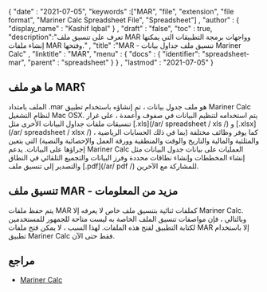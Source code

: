 {
  "date" : "2021-07-05",
  "keywords" :["MAR", "file", "extension", "file format", "Mariner Calc Spreadsheet File", "Spreadsheet"] ,
  "author" : {
    "display_name" : "Kashif Iqbal"
} ,
  "draft" : "false",
  "toc" : true,
  "description":"تعرف على تنسيق ملف MAR وواجهات برمجة التطبيقات التي يمكنها إنشاء ملفات MAR وفتحها." ,
  "title" :"MAR - تنسيق ملف جداول بيانات Mariner Calc" ,
  "linktitle" : "MAR",
  "menu" : {
    "docs" : {
    "identifier": "spreadsheet-mar",
      "parent" : "spreadsheet"
}
} ,
  "lastmod" : "2021-07-05"
}

## ما هو ملف MAR؟

الملف بامتداد .mar هو ملف جدول بيانات ، تم إنشاؤه باستخدام تطبيق Mariner Calc لنظام التشغيل Mac OSX. يتم استخدامه لتنظيم البيانات في صفوف وأعمدة ، على غرار تنسيقات ملفات جداول البيانات الأخرى مثل [.xls](/ar/ spreadsheet / xls /) و [.xlsx](/ar/ spreadsheet / xlsx /) ، كما يوفر وظائف مختلفة (بما في ذلك الحسابات الرياضية والمثلثية والمالية والتاريخ والوقت والمنطقية وورقة العمل والإحصائية والنصية) التي يتعين إجراؤها على البيانات. يدعم Mariner Calc العمليات على بيانات جدول البيانات مثل إنشاء المخططات وإنشاء نطاقات محددة وفرز البيانات والتجميع التلقائي في النطاق والتصدير إلى تنسيق ملف [.pdf](/ar/ pdf /) للمشاركة مع الآخرين.

## تنسيق ملف MAR - مزيد من المعلومات

يتم حفظ ملفات MAR كملفات ثنائية بتنسيق ملف خاص لا يعرفه إلا Mariner Calc. وبالتالي ، فإن مواصفات تنسيق الملف الخاصة به ليست متاحة للجمهور للمستخدمين لكتابة التطبيق لفتح هذه الملفات. لهذا السبب ، لا يمكن فتح ملفات MAR إلا باستخدام تطبيق Mariner Calc فقط حتى الآن.

## مراجع

* [Mariner Calc](https://marinersoftware.com/product/calc-xls/)

